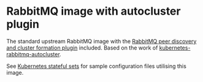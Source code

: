 # RabbitMQ image with autocluster plugin

The standard upstream RabbitMQ image with the [RabbitMQ peer discovery and cluster formation plugin](https://github.com/rabbitmq/rabbitmq-autocluster) included. Based on the work of [kubernetes-rabbitmq-autocluster](https://github.com/lcantelli/kubernetes-rabbitmq-autocluster).

See [Kubernetes stateful sets](https://github.com/eurobank-gr/kubernetes-statefulsets) for sample configuration files utilising this image.
